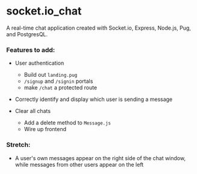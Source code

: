 # socket.io_chat

A real-time chat application created with Socket.io, Express, Node.js, Pug, and PostgresQL. 

### Features to add:
* User authentication
    * Build out `landing.pug`  
    * `/signup` and `/signin` portals
    * make `/chat` a protected route

* Correctly identify and display which user is sending a message

* Clear all chats
    * Add a delete method to `Message.js` 
    * Wire up frontend 

### Stretch:
* A user's own messages appear on the right side of the chat window, while messages from other users appear on the left